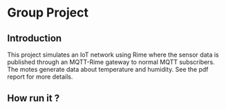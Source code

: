 # Group Project

## Introduction
This project simulates an IoT network using Rime where the sensor data is published through an MQTT-Rime gateway to normal MQTT subscribers. The motes generate data about temperature and humidity. See the pdf report for more details.

## How run it ?
